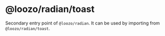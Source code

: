 # @loozo/radian/toast

Secondary entry point of `@loozo/radian`. It can be used by importing from `@loozo/radian/toast`.
